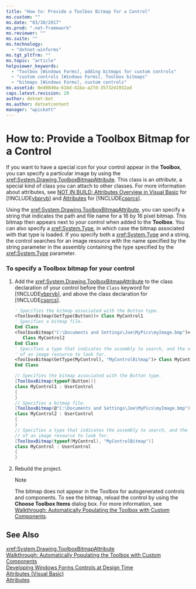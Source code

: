 ```yaml
---
title: "How to: Provide a Toolbox Bitmap for a Control"
ms.custom: ""
ms.date: "03/30/2017"
ms.prod: ".net-framework"
ms.reviewer: ""
ms.suite: ""
ms.technology: 
  - "dotnet-winforms"
ms.tgt_pltfrm: ""
ms.topic: "article"
helpviewer_keywords: 
  - "Toolbox [Windows Forms], adding bitmaps for custom controls"
  - "custom controls [Windows Forms], Toolbox bitmaps"
  - "bitmaps [Windows Forms], custom controls"
ms.assetid: 0ed0840a-616d-41ba-a27d-3573241932ad
caps.latest.revision: 20
author: dotnet-bot
ms.author: dotnetcontent
manager: "wpickett"
---
```

# How to: Provide a Toolbox Bitmap for a Control
If you want to have a special icon for your control appear in the **Toolbox**, you can specify a particular image by using the <xref:System.Drawing.ToolboxBitmapAttribute>. This class is an *attribute*, a special kind of class you can attach to other classes. For more information about attributes, see [NOT IN BUILD: Attributes Overview in Visual Basic](http://msdn.microsoft.com/en-us/0d0cff64-892d-4f57-83bd-bef388553d4f) for [!INCLUDE[vbprvb](../../../../includes/vbprvb-md.md)] and [Attributes](http://msdn.microsoft.com/library/ae334cee-d96c-4243-a5e3-06dd7fcaf205) for [!INCLUDE[csprcs](../../../../includes/csprcs-md.md)].  
  
 Using the <xref:System.Drawing.ToolboxBitmapAttribute>, you can specify a string that indicates the path and file name for a 16 by 16 pixel bitmap. This bitmap then appears next to your control when added to the **Toolbox**. You can also specify a <xref:System.Type>, in which case the bitmap associated with that type is loaded. If you specify both a <xref:System.Type> and a string, the control searches for an image resource with the name specified by the string parameter in the assembly containing the type specified by the <xref:System.Type> parameter.  
  
### To specify a Toolbox bitmap for your control  
  
1.  Add the <xref:System.Drawing.ToolboxBitmapAttribute> to the class declaration of your control before the `Class` keyword for [!INCLUDE[vbprvb](../../../../includes/vbprvb-md.md)], and above the class declaration for [!INCLUDE[csprcs](../../../../includes/csprcs-md.md)].  
  
    ```vb  
    ' Specifies the bitmap associated with the Button type.  
    <ToolboxBitmap(GetType(Button))> Class MyControl1  
    ' Specifies a bitmap file.  
    End Class  
    <ToolboxBitmap("C:\Documents and Settings\Joe\MyPics\myImage.bmp")> _  
       Class MyControl2  
    End Class  
    ' Specifies a type that indicates the assembly to search, and the name   
    ' of an image resource to look for.  
    <ToolboxBitmap(GetType(MyControl), "MyControlBitmap")> Class MyControl  
    End Class  
    ```  
  
    ```csharp  
    // Specifies the bitmap associated with the Button type.  
    [ToolboxBitmap(typeof(Button))]  
    class MyControl1 : UserControl  
    {  
    }  
    // Specifies a bitmap file.  
    [ToolboxBitmap(@"C:\Documents and Settings\Joe\MyPics\myImage.bmp")]  
    class MyControl2 : UserControl  
    {  
    }  
    // Specifies a type that indicates the assembly to search, and the name   
    // of an image resource to look for.  
    [ToolboxBitmap(typeof(MyControl), "MyControlBitmap")]  
    class MyControl : UserControl  
    {  
    }  
    ```  
  
2.  Rebuild the project.  
  
    > [!NOTE]
    >  The bitmap does not appear in the Toolbox for autogenerated controls and components. To see the bitmap, reload the control by using the **Choose Toolbox Items** dialog box. For more information, see [Walkthrough: Automatically Populating the Toolbox with Custom Components](../../../../docs/framework/winforms/controls/walkthrough-automatically-populating-the-toolbox-with-custom-components.md).  
  
## See Also  
 <xref:System.Drawing.ToolboxBitmapAttribute>   
 [Walkthrough: Automatically Populating the Toolbox with Custom Components](../../../../docs/framework/winforms/controls/walkthrough-automatically-populating-the-toolbox-with-custom-components.md)   
 [Developing Windows Forms Controls at Design Time](../../../../docs/framework/winforms/controls/developing-windows-forms-controls-at-design-time.md)   
 [Attributes (Visual Basic)](~/docs/visual-basic/language-reference/attributes.md)   
 [Attributes](http://msdn.microsoft.com/library/ae334cee-d96c-4243-a5e3-06dd7fcaf205)

